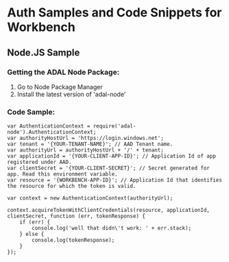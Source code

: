 # Auth Samples and Code Snippets for Workbench

## Node.JS Sample

### Getting the ADAL Node Package:
1. Go to Node Package Manager
2. Install the latest version of 'adal-node'
 
### Code Sample:
```
var AuthenticationContext = require('adal-node').AuthenticationContext;
var authorityHostUrl = 'https://login.windows.net';
var tenant = '{YOUR-TENANT-NAME}'; // AAD Tenant name.
var authorityUrl = authorityHostUrl + '/' + tenant;
var applicationId = '{YOUR-CLIENT-APP-ID}'; // Application Id of app registered under AAD.
var clientSecret = '{YOUR-CLIENT-SECRET}'; // Secret generated for app. Read this environment variable.
var resource = '{WORKBENCH-APP-ID}'; // Application Id that identifies the resource for which the token is valid.
 
var context = new AuthenticationContext(authorityUrl);
 
context.acquireTokenWithClientCredentials(resource, applicationId, clientSecret, function (err, tokenResponse) {
    if (err) {
        console.log('well that didn\'t work: ' + err.stack);
    } else {
        console.log(tokenResponse);
    }
});
```